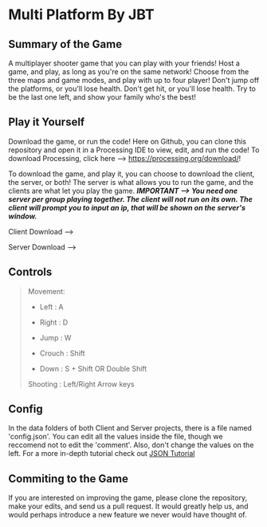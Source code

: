 Multi Platform
By JBT
==========

Summary of the Game
----------
A multiplayer shooter game that you can play with your friends! Host a game, and play, as long as you're on the same network! Choose from the three maps and game modes, and play with up to four player! Don't jump off the platforms, or you'll lose health. Don't get hit, or you'll lose health. Try to be the last one left, and show your family who's the best!

Play it Yourself
----------
Download the game, or run the code! Here on Github, you can clone this repository and open it in a Processing IDE to view, edit, and run the code! To download Processing, click here --> https://processing.org/download/!

To download the game, and play it, you can choose to download the client, the server, or both! The server is what allows you to run the game, and the clients are what let you play the game. ***IMPORTANT --> You need one server per group playing together. The client will not run on its own. The client will prompt you to input an ip, that will be shown on the server's window.***

Client Download --> 

Server Download --> 

Controls
----------
>
> Movement:
>
> 	- Left : A
>
>   - Right : D
>
> 	- Jump : W
>
> 	- Crouch : Shift
>
> 	- Down : S + Shift OR Double Shift
>
> Shooting : Left/Right Arrow keys
>

Config
----------
In the data folders of both Client and Server projects, there is a file named 'config.json'. You can edit all the values inside the file, though we reccomend not to edit the 'comment'. Also, don't change the values on the left. For a more in-depth tutorial check out [JSON Tutorial](https://www.w3schools.com/js/js_json_syntax.asp)

Commiting to the Game
----------
If you are interested on improving the game, please clone the repository, make your edits, and send us a pull request. It would greatly help us, and would perhaps introduce a new feature we never would have thought of.
